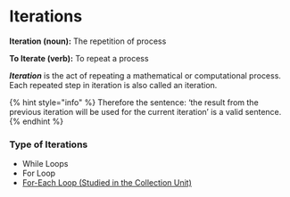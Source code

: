 # Iterations

**Iteration (noun):** The repetition of process

**To Iterate (verb):** To repeat a process

_**Iteration**_ is the act of repeating a mathematical or computational process. Each repeated step in iteration is also called an iteration.&#x20;

{% hint style="info" %}
Therefore the sentence: ‘the result from the previous iteration will be used for the current iteration’ is a valid sentence.
{% endhint %}

### Type of Iterations

* While Loops
* For Loop
* [For-Each Loop (Studied in the Collection Unit)](../collection/for-each-loop.md)
